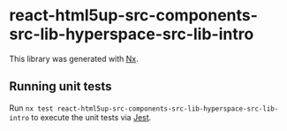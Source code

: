 # react-html5up-src-components-src-lib-hyperspace-src-lib-intro

This library was generated with [Nx](https://nx.dev).

## Running unit tests

Run `nx test react-html5up-src-components-src-lib-hyperspace-src-lib-intro` to execute the unit tests via [Jest](https://jestjs.io).
